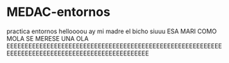 # MEDAC-entornos
practica entornos
helloooou ay mi madre el bicho siuuu
ESA MARI COMO MOLA SE MERESE UNA OLA EEEEEEEEEEEEEEEEEEEEEEEEEEEEEEEEEEEEEEEEEEEEEEEEEEEEEEEEEEEEEEEEEEEEEEEEEEEEEEEEEEEEEEEEEEEEEEEEEE